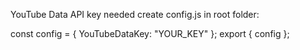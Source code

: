 
YouTube Data API key needed
create config.js in root folder:

const config = {
YouTubeDataKey: "YOUR_KEY"
};
export { config };
